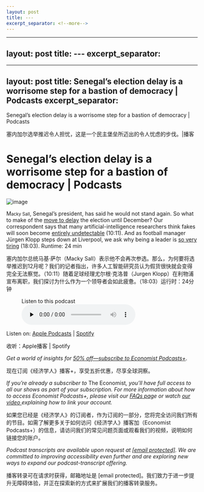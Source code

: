 ```yaml
---
layout: post
title: ---
excerpt_separator: <!--more-->
---
```



<!--more-->

---
layout: post
title: ---
excerpt_separator: <!--more-->
---


<!--more-->

---
layout: post
title: Senegal’s election delay is a worrisome step for a bastion of democracy | Podcasts
excerpt_separator: <!--more-->
---


<!--more-->

Senegal’s election delay is a worrisome step for a bastion of democracy | Podcasts

塞内加尔选举推迟令人担忧，这是一个民主堡垒所迈出的令人忧虑的步伐。|播客


# Senegal’s election delay is a worrisome step for a bastion of democracy | Podcasts

![image](https://images.weserv.nl/?url=www.economist.com/img/b/1280/720/90/media-assets/image/20240210_PDP503.jpg)

<div></div><p><span>M</span><small>acky Sall</small>, Senegal’s president, has said he would not stand again. So what to make of the <a href="https://www.economist.com/middle-east-and-africa/2024/02/04/senegals-democracy-hangs-by-a-thread">move to delay</a> the election until December? Our correspondent says that many artificial-intelligence researchers think fakes will soon become <a href="https://www.economist.com/science-and-technology/2024/01/17/many-ai-researchers-think-fakes-will-become-undetectable">entirely undetectable</a> (10:11). And as football manager Jürgen Klopp steps down at Liverpool, we ask why being a leader is <a href="https://www.economist.com/business/2024/01/29/jurgen-klopp-and-the-importance-of-energy">so very tiring</a> (18:03). Runtime: 24 min</p>

塞内加尔总统马基·萨尔（Macky Sall）表示他不会再次参选。那么，为何要将选举推迟到12月呢？我们的记者指出，许多人工智能研究员认为假货很快就会变得完全无法察觉。（10:11）随着足球经理尤尔根·克洛普（Jurgen Klopp）在利物浦宣布离职，我们探讨为什么作为一个领导者会如此疲惫。（18:03）运行时：24分钟


<div><figure><div><figcaption>Listen to this podcast</figcaption> </div><audio controls="" id="audio-player" preload="none" src="https://sphinx.acast.com/p/acast/s/theintelligencepodcast/e/65c2144361faed0016fe74f9/media.mp3?tk=eyJ1aWQiOiJ0b20iLCJ0ayI6ImZHeExMd3dDIiwiYWRzIjpmYWxzZSwic3BvbnMiOmZhbHNlLCJzdGF0dXMiOiJwdWJsaWMifQ==&amp;sig=v6-oTC3jNQTuxZKFui10dSNbwpz6a3ygkf0Y6Jxs4Ns" title="The Intelligence"><p>Your browser does not support the &lt;audio&gt; element.</p></audio><div><div></div></div></figure></div><p>Listen on: <a href="https://www.economist.comhttps://podcasts.apple.com/us/podcast/the-intelligence-from-the-economist/id1449631195">Apple Podcasts</a> | <a href="https://www.economist.comhttps://open.spotify.com/show/12zKAMNyS2GNentUzxq9QN">Spotify</a></p>

收听：Apple播客 | Spotify


<p><i>Get a world of insights for <a href="https://www.economist.comhttps://subscribenow.economist.com/podcasts-plus">50% off—subscribe to Economist Podcasts+</a></i>.</p>

现在订阅《经济学人》播客+，享受五折优惠，尽享全球洞察。


<p><i>If you’re already a subscriber to </i>The Economist<i>, you’ll have full access to all our shows as part of your subscription. For more information about how to access Economist Podcasts+, please visit our <a href="https://www.economist.comhttps://myaccount.economist.com/s/article/What-is-Economist-Podcasts">FAQs pag</a>e or watch <a href="https://www.economist.comhttps://www.youtube.com/watch?v=48TlDbL-4vU">our video </a>explaining how to link your account.</i></p>

如果您已经是《经济学人》的订阅者，作为订阅的一部分，您将完全访问我们所有的节目。如需了解更多关于如何访问《经济学人》播客加（Economist Podcasts+）的信息，请访问我们的常见问题页面或观看我们的视频，说明如何链接您的账户。


<p><i>Podcast transcripts are available upon request at <a href="https://www.economist.com/cdn-cgi/l/email-protection">[email protected]</a>. We are committed to improving accessibility even further and are exploring new ways to expand our podcast-transcript offering.</i></p>

播客转录可在请求时获得，邮箱地址是 [email protected]。我们致力于进一步提升无障碍体验，并正在探索新的方式来扩展我们的播客转录服务。
